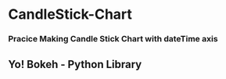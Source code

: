 # CandleStick-Chart

### Pracice Making Candle Stick Chart with dateTime axis
## Yo! Bokeh - Python Library

